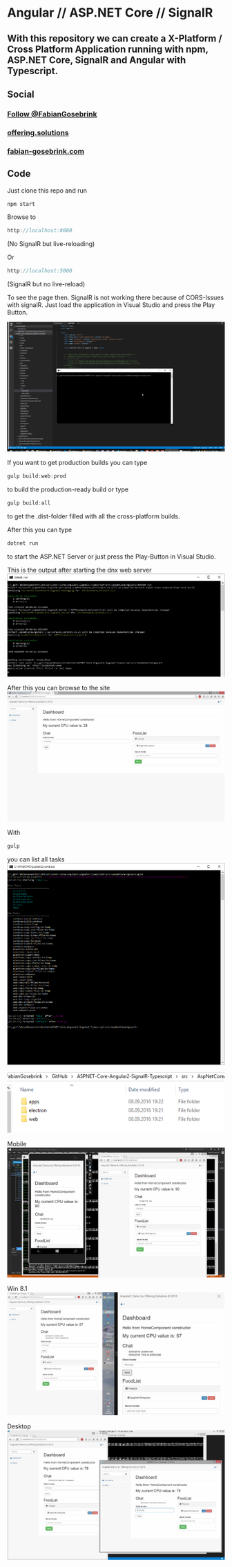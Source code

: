 # Angular // ASP.NET Core // SignalR

## With this repository we can create a X-Platform / Cross Platform Application running with npm, ASP.NET Core, SignalR and Angular with Typescript.

## Social

### <a href="https://twitter.com/FabianGosebrink" target="_blank" class="twitter-follow-button" data-size="large" data-show-count="false">Follow @FabianGosebrink</a><script async src="//platform.twitter.com/widgets.js" charset="utf-8"></script>

### [offering.solutions](http://offering.solutions "blogLink")
### [fabian-gosebrink.com](http://fabian-gosebrink.com "homepage")


## Code

Just clone this repo and run 

```javascript 
npm start
```

Browse to
```javascript 
http://localhost:8080
```  
(No SignalR but live-reloading)

Or
```javascript 
http://localhost:5000
```
(SignalR but no live-reload)

To see the page then. SignalR is not working there because of CORS-Issues with signalR. Just load the application in Visual Studio and press the Play Button.

![building and using process](.github/build.gif "npm start and build")

If you want to get production builds you can type

```javascript
gulp build:web:prod 
```

to build the production-ready build or type 

```javascript
gulp build:all
```

to get the .dist-folder filled with all the cross-platform builds.

After this you can type 

```csharp
dotnet run
```

to start the ASP.NET Server or just press the Play-Button in Visual Studio.

This is the output after starting the dnx web server
![alt text](.github/commandLineWebServer.png "dnx web server")

After this you can browse to the site
![alt text](.github/screenshot1.jpg "dnx web server")

With 

```javascript
gulp
```
you can list all tasks
![alt text](.github/gulp-tasks.png "dnx web server")

![alt text](.github/dist-folder.png "dnx web server")

Mobile
![alt text](.github/xplatform1.jpg "dnx web server")

Win 8.1
![alt text](.github/xplatform2_win81.jpg "dnx web server")

Desktop
![alt text](.github/xplatform3.jpg "dnx web server")
